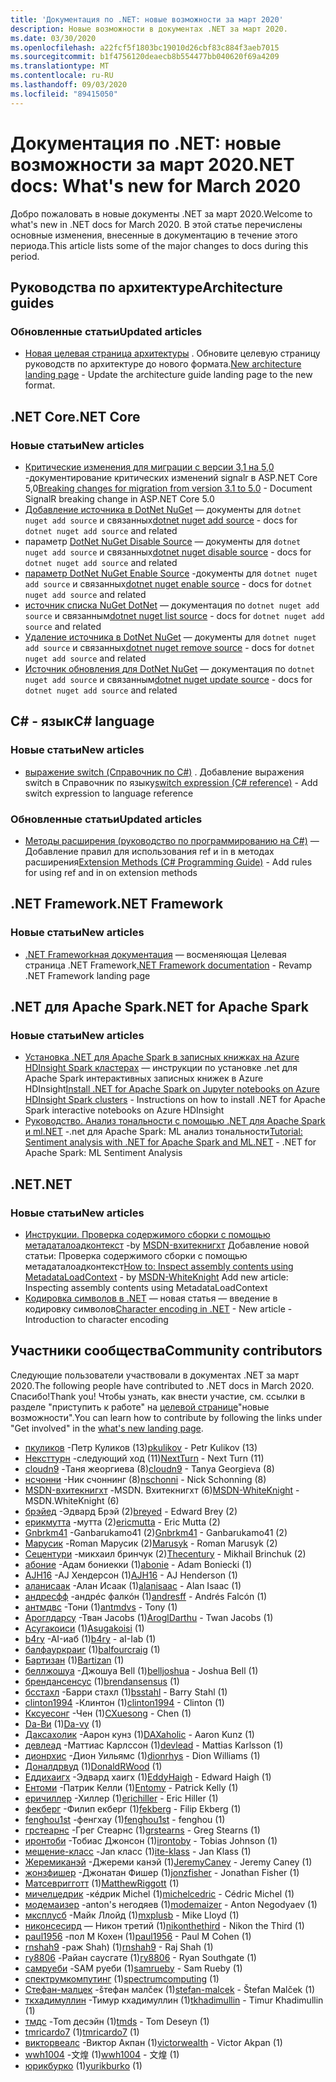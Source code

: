 ```yaml
---
title: 'Документация по .NET: новые возможности за март 2020'
description: Новые возможности в документах .NET за март 2020.
ms.date: 03/30/2020
ms.openlocfilehash: a22fcf5f1803bc19010d26cbf83c884f3aeb7015
ms.sourcegitcommit: b1f4756120deaecb8b554477bb040620f69a4209
ms.translationtype: MT
ms.contentlocale: ru-RU
ms.lasthandoff: 09/03/2020
ms.locfileid: "89415050"
---
```

# <a name="net-docs-whats-new-for-march-2020"></a><span data-ttu-id="7ef09-103">Документация по .NET: новые возможности за март 2020</span><span class="sxs-lookup"><span data-stu-id="7ef09-103">.NET docs: What's new for March 2020</span></span>

<span data-ttu-id="7ef09-104">Добро пожаловать в новые документы .NET за март 2020.</span><span class="sxs-lookup"><span data-stu-id="7ef09-104">Welcome to what's new in .NET docs for March 2020.</span></span> <span data-ttu-id="7ef09-105">В этой статье перечислены основные изменения, внесенные в документацию в течение этого периода.</span><span class="sxs-lookup"><span data-stu-id="7ef09-105">This article lists some of the major changes to docs during this period.</span></span>

## <a name="architecture-guides"></a><span data-ttu-id="7ef09-106">Руководства по архитектуре</span><span class="sxs-lookup"><span data-stu-id="7ef09-106">Architecture guides</span></span>

### <a name="updated-articles"></a><span data-ttu-id="7ef09-107">Обновленные статьи</span><span class="sxs-lookup"><span data-stu-id="7ef09-107">Updated articles</span></span>

- <span data-ttu-id="7ef09-108">[Новая целевая страница архитектуры](../architecture/index.yml) . Обновите целевую страницу руководств по архитектуре до нового формата.</span><span class="sxs-lookup"><span data-stu-id="7ef09-108">[New architecture landing page](../architecture/index.yml) - Update the architecture guide landing page to the new format.</span></span>

## <a name="net-core"></a><span data-ttu-id="7ef09-109">.NET Core</span><span class="sxs-lookup"><span data-stu-id="7ef09-109">.NET Core</span></span>

### <a name="new-articles"></a><span data-ttu-id="7ef09-110">Новые статьи</span><span class="sxs-lookup"><span data-stu-id="7ef09-110">New articles</span></span>

- <span data-ttu-id="7ef09-111">[Критические изменения для миграции с версии 3,1 на 5,0](../core/compatibility/3.1-5.0.md) -документирование критических изменений signalr в ASP.NET Core 5,0</span><span class="sxs-lookup"><span data-stu-id="7ef09-111">[Breaking changes for migration from version 3.1 to 5.0](../core/compatibility/3.1-5.0.md) - Document SignalR breaking change in ASP.NET Core 5.0</span></span>
- <span data-ttu-id="7ef09-112">[Добавление источника в DotNet NuGet](../core/tools/dotnet-nuget-add-source.md) — документы для `dotnet nuget add source` и связанных</span><span class="sxs-lookup"><span data-stu-id="7ef09-112">[dotnet nuget add source](../core/tools/dotnet-nuget-add-source.md) - docs for `dotnet nuget add source` and related</span></span>
- <span data-ttu-id="7ef09-113">параметр [DotNet NuGet Disable Source](../core/tools/dotnet-nuget-disable-source.md) — документы для `dotnet nuget add source` и связанных</span><span class="sxs-lookup"><span data-stu-id="7ef09-113">[dotnet nuget disable source](../core/tools/dotnet-nuget-disable-source.md) - docs for `dotnet nuget add source` and related</span></span>
- <span data-ttu-id="7ef09-114">[параметр DotNet NuGet Enable Source](../core/tools/dotnet-nuget-enable-source.md) -документы для `dotnet nuget add source` и связанных</span><span class="sxs-lookup"><span data-stu-id="7ef09-114">[dotnet nuget enable source](../core/tools/dotnet-nuget-enable-source.md) - docs for `dotnet nuget add source` and related</span></span>
- <span data-ttu-id="7ef09-115">[источник списка NuGet DotNet](../core/tools/dotnet-nuget-list-source.md) — документация по `dotnet nuget add source` и связанным</span><span class="sxs-lookup"><span data-stu-id="7ef09-115">[dotnet nuget list source](../core/tools/dotnet-nuget-list-source.md) - docs for `dotnet nuget add source` and related</span></span>
- <span data-ttu-id="7ef09-116">[Удаление источника в DotNet NuGet](../core/tools/dotnet-nuget-remove-source.md) — документы для `dotnet nuget add source` и связанных</span><span class="sxs-lookup"><span data-stu-id="7ef09-116">[dotnet nuget remove source](../core/tools/dotnet-nuget-remove-source.md) - docs for `dotnet nuget add source` and related</span></span>
- <span data-ttu-id="7ef09-117">[Источник обновления для DotNet NuGet](../core/tools/dotnet-nuget-update-source.md) — документация по `dotnet nuget add source` и связанным</span><span class="sxs-lookup"><span data-stu-id="7ef09-117">[dotnet nuget update source](../core/tools/dotnet-nuget-update-source.md) - docs for `dotnet nuget add source` and related</span></span>

## <a name="c-language"></a><span data-ttu-id="7ef09-118">C# - язык</span><span class="sxs-lookup"><span data-stu-id="7ef09-118">C# language</span></span>

### <a name="new-articles"></a><span data-ttu-id="7ef09-119">Новые статьи</span><span class="sxs-lookup"><span data-stu-id="7ef09-119">New articles</span></span>

- <span data-ttu-id="7ef09-120">[выражение switch (Справочник по C#)](../csharp/language-reference/operators/switch-expression.md) . Добавление выражения switch в Справочник по языку</span><span class="sxs-lookup"><span data-stu-id="7ef09-120">[switch expression (C# reference)](../csharp/language-reference/operators/switch-expression.md) - Add switch expression to language reference</span></span>

### <a name="updated-articles"></a><span data-ttu-id="7ef09-121">Обновленные статьи</span><span class="sxs-lookup"><span data-stu-id="7ef09-121">Updated articles</span></span>

- <span data-ttu-id="7ef09-122">[Методы расширения (руководство по программированию на C#)](../csharp/programming-guide/classes-and-structs/extension-methods.md) — Добавление правил для использования ref и in в методах расширения</span><span class="sxs-lookup"><span data-stu-id="7ef09-122">[Extension Methods (C# Programming Guide)](../csharp/programming-guide/classes-and-structs/extension-methods.md) - Add rules for using ref and in on extension methods</span></span>

## <a name="net-framework"></a><span data-ttu-id="7ef09-123">.NET Framework</span><span class="sxs-lookup"><span data-stu-id="7ef09-123">.NET Framework</span></span>

### <a name="new-articles"></a><span data-ttu-id="7ef09-124">Новые статьи</span><span class="sxs-lookup"><span data-stu-id="7ef09-124">New articles</span></span>

- <span data-ttu-id="7ef09-125">[.NET Frameworkная документация](../framework/index.yml) — восменяющая Целевая страница .NET Framework</span><span class="sxs-lookup"><span data-stu-id="7ef09-125">[.NET Framework documentation](../framework/index.yml) - Revamp .NET Framework landing page</span></span>

## <a name="net-for-apache-spark"></a><span data-ttu-id="7ef09-126">.NET для Apache Spark</span><span class="sxs-lookup"><span data-stu-id="7ef09-126">.NET for Apache Spark</span></span>

### <a name="new-articles"></a><span data-ttu-id="7ef09-127">Новые статьи</span><span class="sxs-lookup"><span data-stu-id="7ef09-127">New articles</span></span>

- <span data-ttu-id="7ef09-128">[Установка .NET для Apache Spark в записных книжках на Azure HDInsight Spark кластерах](../spark/how-to-guides/hdinsight-notebook-installation.md) — инструкции по установке .net для Apache Spark интерактивных записных книжек в Azure HDInsight</span><span class="sxs-lookup"><span data-stu-id="7ef09-128">[Install .NET for Apache Spark on Jupyter notebooks on Azure HDInsight Spark clusters](../spark/how-to-guides/hdinsight-notebook-installation.md) - Instructions on how to install .NET for Apache Spark interactive notebooks on Azure HDInsight</span></span>
- <span data-ttu-id="7ef09-129">[Руководство. Анализ тональности с помощью .NET для Apache Spark и ml.NET](../spark/tutorials/ml-sentiment-analysis.md) -.net для Apache Spark: ML анализ тональности</span><span class="sxs-lookup"><span data-stu-id="7ef09-129">[Tutorial: Sentiment analysis with .NET for Apache Spark and ML.NET](../spark/tutorials/ml-sentiment-analysis.md) - .NET for Apache Spark: ML Sentiment Analysis</span></span>

## <a name="net"></a><span data-ttu-id="7ef09-130">.NET</span><span class="sxs-lookup"><span data-stu-id="7ef09-130">.NET</span></span>

### <a name="new-articles"></a><span data-ttu-id="7ef09-131">Новые статьи</span><span class="sxs-lookup"><span data-stu-id="7ef09-131">New articles</span></span>

- <span data-ttu-id="7ef09-132">[Инструкции. Проверка содержимого сборки с помощью метадаталоадконтекст](../standard/assembly/inspect-contents-using-metadataloadcontext.md) -by [MSDN-вхитекнигхт](https://github.com/MSDN-WhiteKnight) Добавление новой статьи: Проверка содержимого сборки с помощью метадаталоадконтекст</span><span class="sxs-lookup"><span data-stu-id="7ef09-132">[How to: Inspect assembly contents using MetadataLoadContext](../standard/assembly/inspect-contents-using-metadataloadcontext.md) - by [MSDN-WhiteKnight](https://github.com/MSDN-WhiteKnight) Add new article: Inspecting assembly contents using MetadataLoadContext</span></span>
- <span data-ttu-id="7ef09-133">[Кодировка символов в .NET](../standard/base-types/character-encoding-introduction.md) — новая статья — введение в кодировку символов</span><span class="sxs-lookup"><span data-stu-id="7ef09-133">[Character encoding in .NET](../standard/base-types/character-encoding-introduction.md) - New article - Introduction to character encoding</span></span>

## <a name="community-contributors"></a><span data-ttu-id="7ef09-134">Участники сообщества</span><span class="sxs-lookup"><span data-stu-id="7ef09-134">Community contributors</span></span>

<span data-ttu-id="7ef09-135">Следующие пользователи участвовали в документах .NET за март 2020.</span><span class="sxs-lookup"><span data-stu-id="7ef09-135">The following people have contributed to .NET docs in March 2020.</span></span> <span data-ttu-id="7ef09-136">Спасибо!</span><span class="sxs-lookup"><span data-stu-id="7ef09-136">Thank you!</span></span> <span data-ttu-id="7ef09-137">Чтобы узнать, как внести участие, см. ссылки в разделе "приступить к работе" на [целевой странице](index.yml)"новые возможности".</span><span class="sxs-lookup"><span data-stu-id="7ef09-137">You can learn how to contribute by following the links under "Get involved" in the [what's new landing page](index.yml).</span></span>

- <span data-ttu-id="7ef09-138">[пкуликов](https://github.com/pkulikov) -Петр Куликов (13)</span><span class="sxs-lookup"><span data-stu-id="7ef09-138">[pkulikov](https://github.com/pkulikov) - Petr Kulikov (13)</span></span>
- <span data-ttu-id="7ef09-139">[Нексттурн](https://github.com/NextTurn) -следующий ход (11)</span><span class="sxs-lookup"><span data-stu-id="7ef09-139">[NextTurn](https://github.com/NextTurn) - Next Turn (11)</span></span>
- <span data-ttu-id="7ef09-140">[cloudn9](https://github.com/cloudn9) -Таня жеоргиева (8)</span><span class="sxs-lookup"><span data-stu-id="7ef09-140">[cloudn9](https://github.com/cloudn9) - Tanya Georgieva (8)</span></span>
- <span data-ttu-id="7ef09-141">[нсчонни](https://github.com/nschonni) -Ник счоннинг (8)</span><span class="sxs-lookup"><span data-stu-id="7ef09-141">[nschonni](https://github.com/nschonni) - Nick Schonning (8)</span></span>
- <span data-ttu-id="7ef09-142">[MSDN-вхитекнигхт](https://github.com/MSDN-WhiteKnight) -MSDN. Вхитекнигхт (6)</span><span class="sxs-lookup"><span data-stu-id="7ef09-142">[MSDN-WhiteKnight](https://github.com/MSDN-WhiteKnight) - MSDN.WhiteKnight (6)</span></span>
- <span data-ttu-id="7ef09-143">[брэйед](https://github.com/breyed) -Эдвард Брэй (2)</span><span class="sxs-lookup"><span data-stu-id="7ef09-143">[breyed](https://github.com/breyed) - Edward Brey (2)</span></span>
- <span data-ttu-id="7ef09-144">[ерикмутта](https://github.com/ericmutta) -мутта (2)</span><span class="sxs-lookup"><span data-stu-id="7ef09-144">[ericmutta](https://github.com/ericmutta) - Eric Mutta (2)</span></span>
- <span data-ttu-id="7ef09-145">[Gnbrkm41](https://github.com/Gnbrkm41) -Ganbarukamo41 (2)</span><span class="sxs-lookup"><span data-stu-id="7ef09-145">[Gnbrkm41](https://github.com/Gnbrkm41) - Ganbarukamo41 (2)</span></span>
- <span data-ttu-id="7ef09-146">[Марусик](https://github.com/Marusyk) -Roman Марусик (2)</span><span class="sxs-lookup"><span data-stu-id="7ef09-146">[Marusyk](https://github.com/Marusyk) - Roman Marusyk (2)</span></span>
- <span data-ttu-id="7ef09-147">[Сецентури](https://github.com/Thecentury) -микхаил бринчук (2)</span><span class="sxs-lookup"><span data-stu-id="7ef09-147">[Thecentury](https://github.com/Thecentury) - Mikhail Brinchuk (2)</span></span>
- <span data-ttu-id="7ef09-148">[абоние](https://github.com/abonie) -Адам бониекки (1)</span><span class="sxs-lookup"><span data-stu-id="7ef09-148">[abonie](https://github.com/abonie) - Adam Boniecki (1)</span></span>
- <span data-ttu-id="7ef09-149">[AJH16](https://github.com/AJH16) -AJ Хендерсон (1)</span><span class="sxs-lookup"><span data-stu-id="7ef09-149">[AJH16](https://github.com/AJH16) - AJ Henderson (1)</span></span>
- <span data-ttu-id="7ef09-150">[аланисаак](https://github.com/alanisaac) -Алан Исаак (1)</span><span class="sxs-lookup"><span data-stu-id="7ef09-150">[alanisaac](https://github.com/alanisaac) - Alan Isaac (1)</span></span>
- <span data-ttu-id="7ef09-151">[андресфф](https://github.com/andresff) -андрéс фалкóн (1)</span><span class="sxs-lookup"><span data-stu-id="7ef09-151">[andresff](https://github.com/andresff) - Andrés Falcón (1)</span></span>
- <span data-ttu-id="7ef09-152">[антмдвс](https://github.com/antmdvs) -Тони (1)</span><span class="sxs-lookup"><span data-stu-id="7ef09-152">[antmdvs](https://github.com/antmdvs) - Tony (1)</span></span>
- <span data-ttu-id="7ef09-153">[Ароглдарсу](https://github.com/AroglDarthu) -Тван Jacobs (1)</span><span class="sxs-lookup"><span data-stu-id="7ef09-153">[AroglDarthu](https://github.com/AroglDarthu) - Twan Jacobs (1)</span></span>
- <span data-ttu-id="7ef09-154">[Асугакоиси](https://github.com/Asugakoisi) (1)</span><span class="sxs-lookup"><span data-stu-id="7ef09-154">[Asugakoisi](https://github.com/Asugakoisi) (1)</span></span>
- <span data-ttu-id="7ef09-155">[b4ry](https://github.com/b4ry) -AI-иаб (1)</span><span class="sxs-lookup"><span data-stu-id="7ef09-155">[b4ry](https://github.com/b4ry) - aI-Iab (1)</span></span>
- <span data-ttu-id="7ef09-156">[балфауркраиг](https://github.com/balfourcraig) (1)</span><span class="sxs-lookup"><span data-stu-id="7ef09-156">[balfourcraig](https://github.com/balfourcraig) (1)</span></span>
- <span data-ttu-id="7ef09-157">[Бартизан](https://github.com/Bartizan) (1)</span><span class="sxs-lookup"><span data-stu-id="7ef09-157">[Bartizan](https://github.com/Bartizan) (1)</span></span>
- <span data-ttu-id="7ef09-158">[беллжошуа](https://github.com/belljoshua) -Джошуа Bell (1)</span><span class="sxs-lookup"><span data-stu-id="7ef09-158">[belljoshua](https://github.com/belljoshua) - Joshua Bell (1)</span></span>
- <span data-ttu-id="7ef09-159">[брендансенсус](https://github.com/brendansensus) (1)</span><span class="sxs-lookup"><span data-stu-id="7ef09-159">[brendansensus](https://github.com/brendansensus) (1)</span></span>
- <span data-ttu-id="7ef09-160">[бсстахл](https://github.com/bsstahl) -Барри стахл (1)</span><span class="sxs-lookup"><span data-stu-id="7ef09-160">[bsstahl](https://github.com/bsstahl) - Barry Stahl (1)</span></span>
- <span data-ttu-id="7ef09-161">[clinton1994](https://github.com/clinton1994) -Клинтон (1)</span><span class="sxs-lookup"><span data-stu-id="7ef09-161">[clinton1994](https://github.com/clinton1994) - Clinton (1)</span></span>
- <span data-ttu-id="7ef09-162">[Кксуесонг](https://github.com/CXuesong) -Чен (1)</span><span class="sxs-lookup"><span data-stu-id="7ef09-162">[CXuesong](https://github.com/CXuesong) - Chen (1)</span></span>
- <span data-ttu-id="7ef09-163">[Da-Ви](https://github.com/Da-vy) (1)</span><span class="sxs-lookup"><span data-stu-id="7ef09-163">[Da-vy](https://github.com/Da-vy) (1)</span></span>
- <span data-ttu-id="7ef09-164">[Даксахолик](https://github.com/DAXaholic) -Аарон кунз (1)</span><span class="sxs-lookup"><span data-stu-id="7ef09-164">[DAXaholic](https://github.com/DAXaholic) - Aaron Kunz (1)</span></span>
- <span data-ttu-id="7ef09-165">[девлеад](https://github.com/devlead) -Маттиас Карлссон (1)</span><span class="sxs-lookup"><span data-stu-id="7ef09-165">[devlead](https://github.com/devlead) - Mattias Karlsson (1)</span></span>
- <span data-ttu-id="7ef09-166">[дионрхис](https://github.com/dionrhys) -Дион Уильямс (1)</span><span class="sxs-lookup"><span data-stu-id="7ef09-166">[dionrhys](https://github.com/dionrhys) - Dion Williams (1)</span></span>
- <span data-ttu-id="7ef09-167">[Доналдрвуд](https://github.com/DonaldRWood) (1)</span><span class="sxs-lookup"><span data-stu-id="7ef09-167">[DonaldRWood](https://github.com/DonaldRWood) (1)</span></span>
- <span data-ttu-id="7ef09-168">[Еддихаигх](https://github.com/EddyHaigh) -Эдвард хаигх (1)</span><span class="sxs-lookup"><span data-stu-id="7ef09-168">[EddyHaigh](https://github.com/EddyHaigh) - Edward Haigh (1)</span></span>
- <span data-ttu-id="7ef09-169">[Ентоми](https://github.com/Entomy) -Патрик Келли (1)</span><span class="sxs-lookup"><span data-stu-id="7ef09-169">[Entomy](https://github.com/Entomy) - Patrick Kelly (1)</span></span>
- <span data-ttu-id="7ef09-170">[еричиллер](https://github.com/erichiller) -Хиллер (1)</span><span class="sxs-lookup"><span data-stu-id="7ef09-170">[erichiller](https://github.com/erichiller) - Eric Hiller (1)</span></span>
- <span data-ttu-id="7ef09-171">[фекберг](https://github.com/fekberg) -Филип екберг (1)</span><span class="sxs-lookup"><span data-stu-id="7ef09-171">[fekberg](https://github.com/fekberg) - Filip Ekberg (1)</span></span>
- <span data-ttu-id="7ef09-172">[fenghou1st](https://github.com/fenghou1st) -фенгхау (1)</span><span class="sxs-lookup"><span data-stu-id="7ef09-172">[fenghou1st](https://github.com/fenghou1st) - fenghou (1)</span></span>
- <span data-ttu-id="7ef09-173">[грстеарнс](https://github.com/grstearns) -Грег Стеарнс (1)</span><span class="sxs-lookup"><span data-stu-id="7ef09-173">[grstearns](https://github.com/grstearns) - Greg Stearns (1)</span></span>
- <span data-ttu-id="7ef09-174">[иронтоби](https://github.com/irontoby) -Тобиас Джонсон (1)</span><span class="sxs-lookup"><span data-stu-id="7ef09-174">[irontoby](https://github.com/irontoby) - Tobias Johnson (1)</span></span>
- <span data-ttu-id="7ef09-175">[мещение-класс](https://github.com/ite-klass) -Jan класс (1)</span><span class="sxs-lookup"><span data-stu-id="7ef09-175">[ite-klass](https://github.com/ite-klass) - Jan Klass (1)</span></span>
- <span data-ttu-id="7ef09-176">[Жеремиканэй](https://github.com/JeremyCaney) -Джереми канэй (1)</span><span class="sxs-lookup"><span data-stu-id="7ef09-176">[JeremyCaney](https://github.com/JeremyCaney) - Jeremy Caney (1)</span></span>
- <span data-ttu-id="7ef09-177">[жонзфишер](https://github.com/jonzfisher) -Джонатан Фишер (1)</span><span class="sxs-lookup"><span data-stu-id="7ef09-177">[jonzfisher](https://github.com/jonzfisher) - Jonathan Fisher (1)</span></span>
- <span data-ttu-id="7ef09-178">[Матсевригготт](https://github.com/MatthewRiggott) (1)</span><span class="sxs-lookup"><span data-stu-id="7ef09-178">[MatthewRiggott](https://github.com/MatthewRiggott) (1)</span></span>
- <span data-ttu-id="7ef09-179">[мичелцедрик](https://github.com/michelcedric) -кéдрик Michel (1)</span><span class="sxs-lookup"><span data-stu-id="7ef09-179">[michelcedric](https://github.com/michelcedric) - Cédric Michel (1)</span></span>
- <span data-ttu-id="7ef09-180">[модемаизер](https://github.com/modemaizer) -anton's негодяев (1)</span><span class="sxs-lookup"><span data-stu-id="7ef09-180">[modemaizer](https://github.com/modemaizer) - Anton Negodyaev (1)</span></span>
- <span data-ttu-id="7ef09-181">[мксплусб](https://github.com/mxplusb) -Майк Ллойд (1)</span><span class="sxs-lookup"><span data-stu-id="7ef09-181">[mxplusb](https://github.com/mxplusb) - Mike Lloyd (1)</span></span>
- <span data-ttu-id="7ef09-182">[никонсесирд](https://github.com/nikonthethird) — Никон третий (1)</span><span class="sxs-lookup"><span data-stu-id="7ef09-182">[nikonthethird](https://github.com/nikonthethird) - Nikon the Third (1)</span></span>
- <span data-ttu-id="7ef09-183">[paul1956](https://github.com/paul1956) -пол M Кохен (1)</span><span class="sxs-lookup"><span data-stu-id="7ef09-183">[paul1956](https://github.com/paul1956) - Paul M Cohen (1)</span></span>
- <span data-ttu-id="7ef09-184">[rnshah9](https://github.com/rnshah9) -раж Shah) (1)</span><span class="sxs-lookup"><span data-stu-id="7ef09-184">[rnshah9](https://github.com/rnshah9) - Raj Shah (1)</span></span>
- <span data-ttu-id="7ef09-185">[ry8806](https://github.com/ry8806) -Райан саусгате (1)</span><span class="sxs-lookup"><span data-stu-id="7ef09-185">[ry8806](https://github.com/ry8806) - Ryan Southgate (1)</span></span>
- <span data-ttu-id="7ef09-186">[самруеби](https://github.com/samrueby) -SAM руеби (1)</span><span class="sxs-lookup"><span data-stu-id="7ef09-186">[samrueby](https://github.com/samrueby) - Sam Rueby (1)</span></span>
- <span data-ttu-id="7ef09-187">[спектрумкомпутинг](https://github.com/spectrumcomputing) (1)</span><span class="sxs-lookup"><span data-stu-id="7ef09-187">[spectrumcomputing](https://github.com/spectrumcomputing) (1)</span></span>
- <span data-ttu-id="7ef09-188">[Стефан-малцек](https://github.com/stefan-malcek) -šтефан малčек (1)</span><span class="sxs-lookup"><span data-stu-id="7ef09-188">[stefan-malcek](https://github.com/stefan-malcek) - Štefan Malček (1)</span></span>
- <span data-ttu-id="7ef09-189">[ткхадимуллин](https://github.com/tkhadimullin) -Тимур кхадимуллин (1)</span><span class="sxs-lookup"><span data-stu-id="7ef09-189">[tkhadimullin](https://github.com/tkhadimullin) - Timur Khadimullin (1)</span></span>
- <span data-ttu-id="7ef09-190">[тмдс](https://github.com/tmds) -Tom десэйн (1)</span><span class="sxs-lookup"><span data-stu-id="7ef09-190">[tmds](https://github.com/tmds) - Tom Deseyn (1)</span></span>
- <span data-ttu-id="7ef09-191">[tmricardo7](https://github.com/tmricardo7) (1)</span><span class="sxs-lookup"><span data-stu-id="7ef09-191">[tmricardo7](https://github.com/tmricardo7) (1)</span></span>
- <span data-ttu-id="7ef09-192">[викторвеалс](https://github.com/victorwealth) -Виктор Акпан (1)</span><span class="sxs-lookup"><span data-stu-id="7ef09-192">[victorwealth](https://github.com/victorwealth) - Victor Akpan (1)</span></span>
- <span data-ttu-id="7ef09-193">[wwh1004](https://github.com/wwh1004) -文煌 (1)</span><span class="sxs-lookup"><span data-stu-id="7ef09-193">[wwh1004](https://github.com/wwh1004) - 文煌 (1)</span></span>
- <span data-ttu-id="7ef09-194">[юрикбурко](https://github.com/yurikburko) (1)</span><span class="sxs-lookup"><span data-stu-id="7ef09-194">[yurikburko](https://github.com/yurikburko) (1)</span></span>
